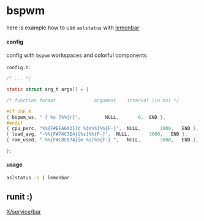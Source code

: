 # bspwm
here is example how to use `aslstatus` with [lemonbar](https://github.com/LemonBoy/bar)

#### config
config with `bspwm` workspaces and colorful components

`config.h`:
```c
/* ... */

static struct arg_t args[] = {

/* function	format				argument	interval (in ms) */

#if USE_X
{ bspwm_ws,	" [ %s ]%%{r}",			NULL,		0,	END },
#endif
{ cpu_perc,	"%%{F#EFA6A2}[c %3s%%]%%{F-}",	NULL,		1000,	END },
{ load_avg,	"-%%{F#74C3E4}[%s]%%{F-}",	NULL,		3000,	END },
{ ram_used,	"-%%{F#C8C874}[m %s]%%{F-} ", 	NULL,		3000,	END },

};

```

#### usage
```sh
aslstatus -s | lemonbar
```


## runit :)
[X/service/bar](https://notabug.org/dm9pZCAq/dotfiles/src/master/.local/X/sv/bar)
